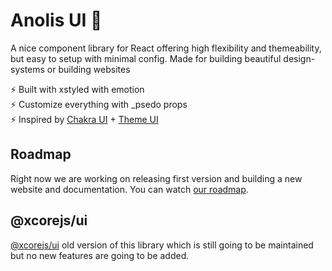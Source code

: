 Anolis UI 🦎
=======

A nice component library for React offering high flexibility and themeability, but easy to setup with minimal config. Made for building beautiful design-systems or building websites

⚡️ Built with xstyled with emotion <br/>
⚡️ Customize everything with _psedo props <br/>
⚡️ Inspired by [Chakra UI](https://chakra-ui.com) + [Theme UI](https://theme-ui.com/)

## Roadmap

Right now we are working on releasing first version and building a new website and documentation. You can watch [our roadmap](https://www.notion.so/Anolis-UI-roadmap-0ce3854b4b88445983906e99908d65a7).

## @xcorejs/ui

[@xcorejs/ui](https://github.com/xcorejs/ui) old version of this library which is still going to be maintained but no new features are going to be added.
